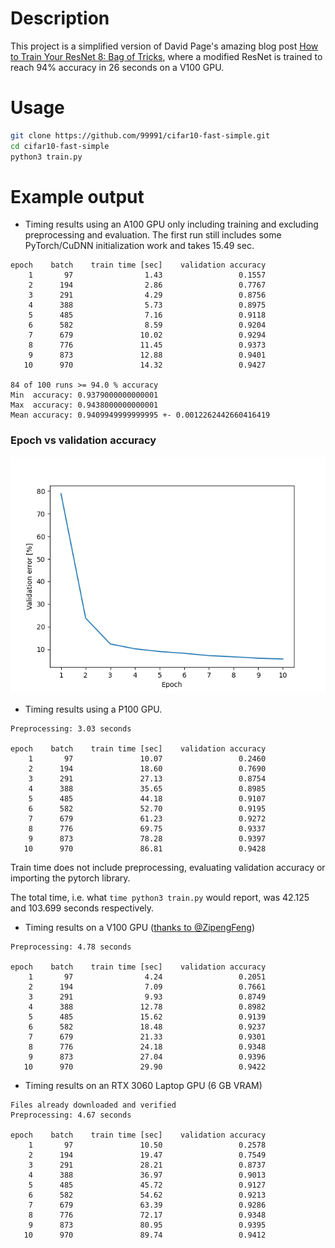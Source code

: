 # Description

This project is a simplified version of David Page's amazing blog post [How to Train Your ResNet 8: Bag of Tricks](https://myrtle.ai/learn/how-to-train-your-resnet-8-bag-of-tricks/), where a modified ResNet is trained to reach 94% accuracy in 26 seconds on a V100 GPU.

# Usage

```bash
git clone https://github.com/99991/cifar10-fast-simple.git
cd cifar10-fast-simple
python3 train.py
```

# Example output

* Timing results using an A100 GPU only including training and excluding preprocessing and evaluation. The first run still includes some PyTorch/CuDNN initialization work and takes 15.49 sec.

```
epoch    batch    train time [sec]    validation accuracy
    1       97                1.43                 0.1557
    2      194                2.86                 0.7767
    3      291                4.29                 0.8756
    4      388                5.73                 0.8975
    5      485                7.16                 0.9118
    6      582                8.59                 0.9204
    7      679               10.02                 0.9294
    8      776               11.45                 0.9373
    9      873               12.88                 0.9401
   10      970               14.32                 0.9427

84 of 100 runs >= 94.0 % accuracy
Min  accuracy: 0.9379000000000001
Max  accuracy: 0.9438000000000001
Mean accuracy: 0.9409949999999995 +- 0.0012262442660416419
```

### Epoch vs validation accuracy

![epoch vs validation accuracy](https://raw.githubusercontent.com/99991/cifar10-fast-simple/main/doc/a100_epoch_vs_validation_error.png)

* Timing results using a P100 GPU.

```
Preprocessing: 3.03 seconds

epoch    batch    train time [sec]    validation accuracy
    1       97               10.07                 0.2460
    2      194               18.60                 0.7690
    3      291               27.13                 0.8754
    4      388               35.65                 0.8985
    5      485               44.18                 0.9107
    6      582               52.70                 0.9195
    7      679               61.23                 0.9272
    8      776               69.75                 0.9337
    9      873               78.28                 0.9397
   10      970               86.81                 0.9428
```

Train time does not include preprocessing, evaluating validation accuracy or importing the pytorch library.

The total time, i.e. what `time python3 train.py` would report, was 42.125 and 103.699 seconds respectively.

* Timing results on a V100 GPU ([thanks to @ZipengFeng](https://github.com/99991/cifar10-fast-simple/issues/1#issuecomment-1057876448))

```
Preprocessing: 4.78 seconds

epoch    batch    train time [sec]    validation accuracy
    1       97                4.24                 0.2051
    2      194                7.09                 0.7661
    3      291                9.93                 0.8749
    4      388               12.78                 0.8982
    5      485               15.62                 0.9139
    6      582               18.48                 0.9237
    7      679               21.33                 0.9301
    8      776               24.18                 0.9348
    9      873               27.04                 0.9396
   10      970               29.90                 0.9422
```

* Timing results on an RTX 3060 Laptop GPU (6 GB VRAM)

```
Files already downloaded and verified
Preprocessing: 4.67 seconds

epoch    batch    train time [sec]    validation accuracy
    1       97               10.50                 0.2578
    2      194               19.47                 0.7549
    3      291               28.21                 0.8737
    4      388               36.97                 0.9013
    5      485               45.72                 0.9127
    6      582               54.62                 0.9213
    7      679               63.39                 0.9286
    8      776               72.17                 0.9348
    9      873               80.95                 0.9395
   10      970               89.74                 0.9412
```
